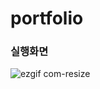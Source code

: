 # portfolio

### 실행화면

![ezgif com-resize](https://user-images.githubusercontent.com/79972431/233821285-35c09fa1-3e45-44b8-a34a-08a20994278f.gif)
